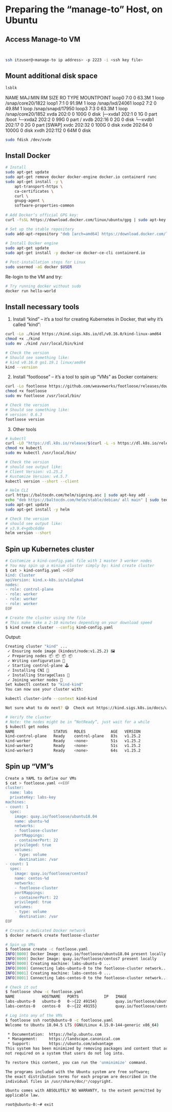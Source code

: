 # Preparing the “manage-to” Host, on Ubuntu
## Access Manage-to VM
```sh


ssh itzuser@<manage-to ip address> -p 2223 -i <ssh key file>
```

## Mount additional disk space
```sh
lsblk
```
NAME    MAJ:MIN RM  SIZE RO TYPE MOUNTPOINT
loop0     7:0    0 63.3M  1 loop /snap/core20/1822
loop1     7:1    0 91.9M  1 loop /snap/lxd/24061
loop2     7:2    0 49.8M  1 loop /snap/snapd/17950
loop3     7:3    0 63.3M  1 loop /snap/core20/1852
xvda    202:0    0  100G  0 disk
├─xvda1 202:1    0    1G  0 part /boot
└─xvda2 202:2    0   99G  0 part /
xvdb    202:16   0    2G  0 disk
└─xvdb1 202:17   0    2G  0 part [SWAP]
xvdc    202:32   0  100G  0 disk
xvde    202:64   0 1000G  0 disk
xvdh    202:112  0   64M  0 disk


```sh
sudo fdisk /dev/xvde
```

## Install Docker

```sh
# Install 
sudo apt-get update
sudo apt-get remove docker docker-engine docker.io containerd runc
sudo apt-get install -y \
    apt-transport-https \
    ca-certificates \
    curl \
    gnupg-agent \
    software-properties-common
    
# Add Docker’s official GPG key:
curl -fsSL https://download.docker.com/linux/ubuntu/gpg | sudo apt-key add -

# Set up the stable repository
sudo add-apt-repository "deb [arch=amd64] https://download.docker.com/linux/ubuntu $(lsb_release -cs) stable"
   
# Install Docker engine
sudo apt-get update
sudo apt-get install -y docker-ce docker-ce-cli containerd.io

# Post-installation steps for Linux
sudo usermod -aG docker $USER
```

Re-login to the VM and try:

```sh
# Try running docker without sudo
docker run hello-world
```

## Install necessary tools

1. Install “kind” – it’s a tool for creating Kubernetes in Docker, that why it’s called “kind”:

```sh
curl -Lo ./kind https://kind.sigs.k8s.io/dl/v0.16.0/kind-linux-amd64
chmod +x ./kind
sudo mv ./kind /usr/local/bin/kind
```

```sh
# Check the version
# Should see something like: 
# kind v0.16.0 go1.19.1 linux/amd64
kind --version
```

2. Install “footloose” – it’s a tool to spin up “VMs” as Docker containers:

```sh
curl -Lo footloose https://github.com/weaveworks/footloose/releases/download/0.6.3/footloose-0.6.3-linux-x86_64
chmod +x footloose
sudo mv footloose /usr/local/bin/
```

```sh
# Check the version
# Should see something like: 
# version: 0.6.3
footloose version
```

3. Other tools

```sh
# kubectl
curl -LO "https://dl.k8s.io/release/$(curl -L -s https://dl.k8s.io/release/stable.txt)/bin/linux/amd64/kubectl"
chmod +x kubectl
sudo mv kubectl /usr/local/bin/
```

```sh
# Check the version
# should see output like: 
# Client Version: v1.25.2
# Kustomize Version: v4.5.7
kubectl version --short --client
```

```sh
# Helm CLI
curl https://baltocdn.com/helm/signing.asc | sudo apt-key add -
echo "deb https://baltocdn.com/helm/stable/debian/ all main" | sudo tee /etc/apt/sources.list.d/helm-stable-debian.list
sudo apt-get update
sudo apt-get install -y helm
```

```sh
# Check the version
# should see output like: 
# v3.9.4+gdbc6d8e
helm version --short
```

## Spin up Kubernetes cluster

```sh
# Customize a kind-config.yaml file with 1 master 3 worker nodes
# You may spin up a minium cluster simply by: kind create cluster
$ cat > kind-config.yaml <<EOF
kind: Cluster
apiVersion: kind.x-k8s.io/v1alpha4
nodes:
- role: control-plane
- role: worker
- role: worker
- role: worker
EOF

# Create the cluster using the file
# This make take a 2-10 minutes depending on your download speed
$ kind create cluster --config kind-config.yaml
```

Output:

```sh
Creating cluster "kind" ...
 ✓ Ensuring node image (kindest/node:v1.25.2) 🖼
 ✓ Preparing nodes 📦 📦 📦 📦
 ✓ Writing configuration 📜
 ✓ Starting control-plane 🕹️
 ✓ Installing CNI 🔌
 ✓ Installing StorageClass 💾
 ✓ Joining worker nodes 🚜
Set kubectl context to "kind-kind"
You can now use your cluster with:

kubectl cluster-info --context kind-kind

Not sure what to do next? 😅  Check out https://kind.sigs.k8s.io/docs/user/quick-start/
```

```sh
# Verify the cluster
# Note: the nodes might be in “NotReady”, just wait for a while
$ kubectl get nodes
NAME                 STATUS   ROLES           AGE   VERSION
kind-control-plane   Ready    control-plane   83s   v1.25.2
kind-worker          Ready    <none>          51s   v1.25.2
kind-worker2         Ready    <none>          51s   v1.25.2
kind-worker3         Ready    <none>          64s   v1.25.2
```

## Spin up “VM”s

```sh
Create a YAML to define our VMs
$ cat > footloose.yaml <<EOF
cluster:
  name: labs
  privateKey: labs-key
machines:
- count: 1
  spec:
    image: quay.io/footloose/ubuntu18.04
    name: ubuntu-%d
    networks:
    - footloose-cluster
    portMappings:
    - containerPort: 22
    privileged: true
    volumes:
    - type: volume
      destination: /var
- count: 1
  spec:
    image: quay.io/footloose/centos7
    name: centos-%d
    networks:
    - footloose-cluster
    portMappings:
    - containerPort: 22
    privileged: true
    volumes:
    - type: volume
      destination: /var
EOF

# Create a dedicated Docker network
$ docker network create footloose-cluster

# Spin up VMs
$ footloose create -c footloose.yaml
INFO[0000] Docker Image: quay.io/footloose/ubuntu18.04 present locally
INFO[0000] Docker Image: quay.io/footloose/centos7 present locally
INFO[0000] Creating machine: labs-ubuntu-0 ...
INFO[0000] Connecting labs-ubuntu-0 to the footloose-cluster network...
INFO[0001] Creating machine: labs-centos-0 ...
INFO[0001] Connecting labs-centos-0 to the footloose-cluster network...

# Check it out
$ footloose show -c footloose.yaml
NAME            HOSTNAME   PORTS           IP   IMAGE                           CMD          STATE     BACKEND
labs-ubuntu-0   ubuntu-0   0->{22 49154}        quay.io/footloose/ubuntu18.04   /sbin/init   Running
labs-centos-0   centos-0   0->{22 49155}        quay.io/footloose/centos7       /sbin/init   Running

# Log into any of the VMs
$ footloose ssh root@ubuntu-0 -c footloose.yaml
Welcome to Ubuntu 18.04.5 LTS (GNU/Linux 4.15.0-144-generic x86_64)

 * Documentation:  https://help.ubuntu.com
 * Management:     https://landscape.canonical.com
 * Support:        https://ubuntu.com/advantage
This system has been minimized by removing packages and content that are
not required on a system that users do not log into.

To restore this content, you can run the 'unminimize' command.

The programs included with the Ubuntu system are free software;
the exact distribution terms for each program are described in the
individual files in /usr/share/doc/*/copyright.

Ubuntu comes with ABSOLUTELY NO WARRANTY, to the extent permitted by
applicable law.

root@ubuntu-0:~# exit

```
